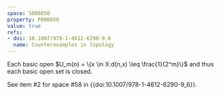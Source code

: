 ```yaml
---
space: S000050
property: P000050
value: true
refs:
- doi: 10.1007/978-1-4612-6290-9_6
  name: Counterexamples in Topology
---
```


Each basic open $U_m(n) = \{x \in X:d(n,x) \leq \frac{1}{2^m}\}$ and thus each basic open set is closed.

See item #2 for space #58 in {{doi:10.1007/978-1-4612-6290-9_6}}.
